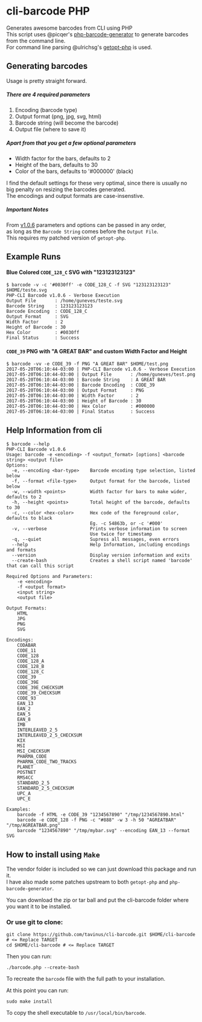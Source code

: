 # cli-barcode PHP
Generates awesome barcodes from CLI using PHP  
This script uses @picqer's [php-barcode-generator](https://github.com/picqer/php-barcode-generator) to generate barcodes from the command line.  
For command line parsing @ulrichsg's [getopt-php](https://github.com/ulrichsg/getopt-php) is used.  
  
## Generating barcodes
Usage is pretty straight forward.  
##### There are 4 required parameters  
1. Encoding (barcode type)  
2. Output format (png, jpg, svg, html)  
3. Barcode string (will become the barcode)  
4. Output file (where to save it)  

##### Apart from that you get a few optional parameters
* Width factor for the bars, defaults to 2
* Height of the bars, defaults to 30
* Color of the bars, defaults to '#000000' (black)
  
I find the default settings for these very optimal, since there is usually no big penalty on resizing the barcodes generated.  
The encodings and output formats are case-insenstive.  

##### Important Notes
From [v1.0.6](https://github.com/tavinus/cli-barcode/releases/tag/1.0.6) parameters and options can be passed in any order,  
as long as the `Barcode String` comes before the `Output File`.  
This requires my patched version of `getopt-php`.  
  
## Example Runs
#### Blue Colored `CODE_128_C` SVG with "123123123123"
```
$ barcode -v -c '#0030ff' -e CODE_128_C -f SVG "123123123123" $HOME/teste.svg 
PHP-CLI Barcode v1.0.6 - Verbose Execution
Output File       : /home/guneves/teste.svg       
Barcode String    : 123123123123                  
Barcode Encoding  : CODE_128_C                    
Output Format     : SVG                           
Width Factor      : 2                             
Height of Barcode : 30                            
Hex Color         : #0030ff                       
Final Status      : Success
```
#### `CODE_39` PNG with "A GREAT BAR" and custom Width Factor and Height
```
$ barcode -vv -e CODE_39 -f PNG "A GREAT BAR" $HOME/test.png 
2017-05-20T06:10:44-03:00 | PHP-CLI Barcode v1.0.6 - Verbose Execution
2017-05-20T06:10:44-03:00 | Output File       : /home/guneves/test.png        
2017-05-20T06:10:44-03:00 | Barcode String    : A GREAT BAR                   
2017-05-20T06:10:44-03:00 | Barcode Encoding  : CODE_39                       
2017-05-20T06:10:44-03:00 | Output Format     : PNG                           
2017-05-20T06:10:44-03:00 | Width Factor      : 2                             
2017-05-20T06:10:44-03:00 | Height of Barcode : 30                            
2017-05-20T06:10:44-03:00 | Hex Color         : #000000                       
2017-05-20T06:10:44-03:00 | Final Status      : Success
```
## Help Information from cli
```
$ barcode --help
PHP-CLI Barcode v1.0.6
Usage: barcode -e <encoding> -f <output_format> [options] <barcode string> <output file>
Options:
  -e, --encoding <bar-type>    Barcode encoding type selection, listed below
  -f, --format <file-type>     Output format for the barcode, listed below
  -w, --width <points>         Width factor for bars to make wider, defaults to 2
  -h, --height <points>        Total height of the barcode, defaults to 30
  -c, --color <hex-color>      Hex code of the foreground color, defaults to black
                               Eg. -c 54863b, or -c '#000'
  -v, --verbose                Prints verbose information to screen
                               Use twice for timestamp
  -q, --quiet                  Supress all messages, even errors
  --help                       Help Information, including encodings and formats
  --version                    Display version information and exits
  --create-bash                Creates a shell script named 'barcode' that can call this script

Required Options and Parameters:
    -e <encoding>
    -f <output format>
    <input string>
    <output file>

Output Formats:
    HTML
    JPG
    PNG
    SVG

Encodings:
    CODABAR
    CODE_11
    CODE_128
    CODE_128_A
    CODE_128_B
    CODE_128_C
    CODE_39
    CODE_39E
    CODE_39E_CHECKSUM
    CODE_39_CHECKSUM
    CODE_93
    EAN_13
    EAN_2
    EAN_5
    EAN_8
    IMB
    INTERLEAVED_2_5
    INTERLEAVED_2_5_CHECKSUM
    KIX
    MSI
    MSI_CHECKSUM
    PHARMA_CODE
    PHARMA_CODE_TWO_TRACKS
    PLANET
    POSTNET
    RMS4CC
    STANDARD_2_5
    STANDARD_2_5_CHECKSUM
    UPC_A
    UPC_E

Examples:
    barcode -f HTML -e CODE_39 "1234567890" "/tmp/1234567890.html"
    barcode -e CODE_128 -f PNG -c "#888" -w 3 -h 50 "AGREATBAR" "/tmp/AGREATBAR.png"
    barcode "1234567890" "/tmp/mybar.svg" --encoding EAN_13 --format SVG
```


## How to install using `Make`
The vendor folder is included so we can just download this package and run it.  
I have also made some patches upstream to both `getopt-php` and `php-barcode-generator`.  
  
You can download the zip or tar ball and put the cli-barcode folder where you want it to be installed.  
  
### Or use git to clone:
```
git clone https://github.com/tavinus/cli-barcode.git $HOME/cli-barcode # <= Replace TARGET
cd $HOME/cli-barcode # <= Replace TARGET
```

Then you can run:  
```
./barcode.php --create-bash
``` 
To recreate the `barcode` file with the full path to your installation. 
  
At this point you can run:
```
sudo make install
``` 
To copy the shell executable to `/usr/local/bin/barcode`.  



